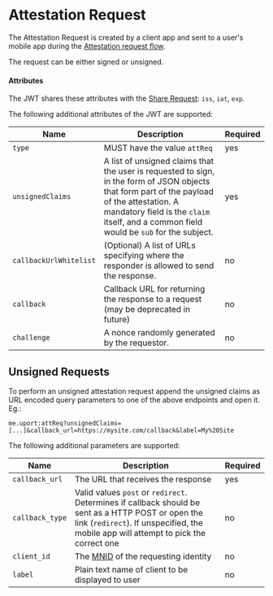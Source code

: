 # Attestation Request

The Attestation Request is created by a client app and sent to a user's mobile app during the [Attestation request flow](../flows/attestation.md).

The request can be either signed or unsigned.

#### Attributes

The JWT shares these attributes with the [Share Request](sharereq.md): `iss`, `iat`, `exp`.

The following additional attributes of the JWT are supported:

Name | Description | Required
---- | ----------- | --------
`type` | MUST have the value `attReq` | yes
`unsignedClaims` | A list of unsigned claims that the user is requested to sign, in the form of JSON objects that form part of the payload of the attestation. A mandatory field is the `claim` itself, and a common field would be `sub` for the subject. | yes
`callbackUrlWhitelist` | (Optional) A list of URLs specifying where the responder is allowed to send the response. | no
`callback` | Callback URL for returning the response to a request (may be deprecated in future) | no
`challenge` | A nonce randomly generated by the requestor.  | no

## Unsigned Requests

To perform an unsigned attestation request append the unsigned claims as URL encoded query parameters to one of the above endpoints and open it. Eg.:

`me.uport:attReq?unsignedClaims=[...]&callback_url=https://mysite.com/callback&label=My%20Site`

The following additional parameters are supported:

Name | Description | Required
---- | ----------- | --------
`callback_url` | The URL that receives the response | yes
`callback_type` | Valid values `post` or `redirect`. Determines if callback should be sent as a HTTP POST or open the link (`redirect`). If unspecified, the mobile app will attempt to pick the correct one| no
`client_id` | The [MNID](https://github.com/uport-project/mnid) of the requesting identity | no
`label` | Plain text name of client to be displayed to user | no

